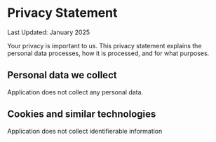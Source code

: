 # Privacy Statement
Last Updated: January 2025

Your privacy is important to us. This privacy statement explains the personal data processes, how it is processed, and for what purposes.

## Personal data we collect

Application does not collect any personal data.

## Cookies and similar technologies

Application does not collect identifierable information


